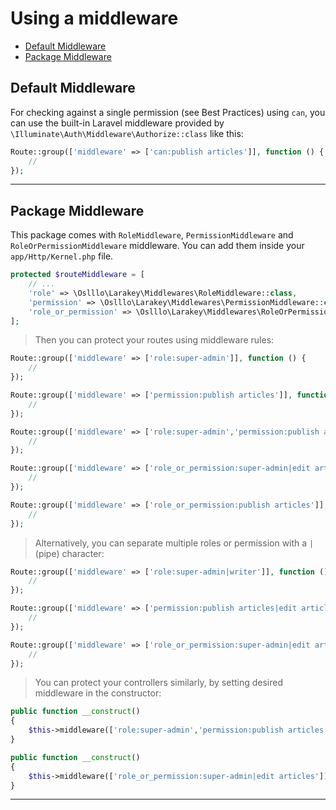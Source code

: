 # Using a middleware

* [Default Middleware](#default-middleware)
* [Package Middleware](#package-middleware)

## Default Middleware

For checking against a single permission (see Best Practices) using `can`, you can use the built-in Laravel middleware provided by `\Illuminate\Auth\Middleware\Authorize::class` like this:

```php
Route::group(['middleware' => ['can:publish articles']], function () {
    //
});
```

---

## Package Middleware

This package comes with `RoleMiddleware`, `PermissionMiddleware` and `RoleOrPermissionMiddleware` middleware. You can add them inside your `app/Http/Kernel.php` file.

```php
protected $routeMiddleware = [
    // ...
    'role' => \Oslllo\Larakey\Middlewares\RoleMiddleware::class,
    'permission' => \Oslllo\Larakey\Middlewares\PermissionMiddleware::class,
    'role_or_permission' => \Oslllo\Larakey\Middlewares\RoleOrPermissionMiddleware::class,
];
```

>Then you can protect your routes using middleware rules:

```php
Route::group(['middleware' => ['role:super-admin']], function () {
    //
});

Route::group(['middleware' => ['permission:publish articles']], function () {
    //
});

Route::group(['middleware' => ['role:super-admin','permission:publish articles']], function () {
    //
});

Route::group(['middleware' => ['role_or_permission:super-admin|edit articles']], function () {
    //
});

Route::group(['middleware' => ['role_or_permission:publish articles']], function () {
    //
});
```

>Alternatively, you can separate multiple roles or permission with a `|` (pipe) character:

```php
Route::group(['middleware' => ['role:super-admin|writer']], function () {
    //
});

Route::group(['middleware' => ['permission:publish articles|edit articles']], function () {
    //
});

Route::group(['middleware' => ['role_or_permission:super-admin|edit articles']], function () {
    //
});
```

>You can protect your controllers similarly, by setting desired middleware in the constructor:

```php
public function __construct()
{
    $this->middleware(['role:super-admin','permission:publish articles|edit articles']);
}
```

```php
public function __construct()
{
    $this->middleware(['role_or_permission:super-admin|edit articles']);
}
```

---
